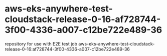 # aws-eks-anywhere-test-cloudstack-release-0-16-af728744-3f00-4336-a007-c12be722e489-36
repository for use with E2E test job aws-eks-anywhere-test-cloudstack-release-0-16:af728744-3f00-4336-a007-c12be722e489-36
